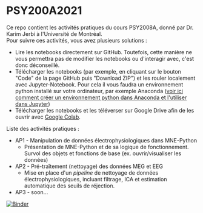 # PSY200A2021
Ce repo contient les activités pratiques du cours PSY2008A, donné par Dr. Karim Jerbi à l'Université de Montréal.  
Pour suivre ces activités, vous avez plusieurs solutions :
- Lire les notebooks directement sur GitHub. Toutefois, cette manière ne vous permettra pas de modifier les notebooks ou d'interagir avec, c'est donc déconseillé.
- Télécharger les notebooks (par exemple, en cliquant sur le bouton "Code" de la page GitHub puis "Download ZIP") et les rouler localement avec Jupyter-Notebook. Pour cela il vous faudra un environnement python installé sur votre ordinateur, par exemple Anaconda ([voir ici comment créer un environnement python dans Anaconda et l'utiliser dans Jupyter](https://www.geeksforgeeks.org/how-to-setup-conda-environment-with-jupyter-notebook/))
- Télécharger les notebooks et les téléverser sur Google Drive afin de les ouvrir avec [Google Colab](https://colab.research.google.com/).


Liste des activités pratiques :

- AP1 - Manipulation de données électrophysiologiques dans MNE-Python
  - Présentation de MNE-Python et de sa logique de fonctionnement. Survol des objets et fonctions de base (ex. ouvrir/visualiser les données)
- AP2 - Pré-traîtement (nettoyage) des données MEG et EEG
  - Mise en place d'un *pipeline* de nettoyage de données électrophysiologiques, incluant filtrage, ICA et estimation automatique des seuils de réjection.
- AP3 - soon...

[![Binder](https://mybinder.org/badge_logo.svg)](https://mybinder.org/v2/gh/hyruuk/PSY2008A2021/HEAD)
